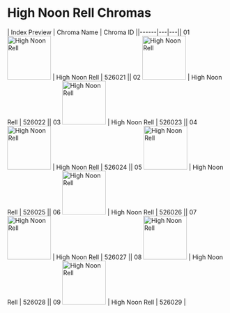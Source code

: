 # High Noon Rell Chromas

| Index  Preview | Chroma Name | Chroma ID ||------|---|---|| 01  <img src='https://raw.communitydragon.org/latest/plugins/rcp-be-lol-game-data/global/default/v1/champion-chroma-images/526/526021.png' alt='High Noon Rell' width='100'> | High Noon Rell | 526021 || 02  <img src='https://raw.communitydragon.org/latest/plugins/rcp-be-lol-game-data/global/default/v1/champion-chroma-images/526/526022.png' alt='High Noon Rell' width='100'> | High Noon Rell | 526022 || 03  <img src='https://raw.communitydragon.org/latest/plugins/rcp-be-lol-game-data/global/default/v1/champion-chroma-images/526/526023.png' alt='High Noon Rell' width='100'> | High Noon Rell | 526023 || 04  <img src='https://raw.communitydragon.org/latest/plugins/rcp-be-lol-game-data/global/default/v1/champion-chroma-images/526/526024.png' alt='High Noon Rell' width='100'> | High Noon Rell | 526024 || 05  <img src='https://raw.communitydragon.org/latest/plugins/rcp-be-lol-game-data/global/default/v1/champion-chroma-images/526/526025.png' alt='High Noon Rell' width='100'> | High Noon Rell | 526025 || 06  <img src='https://raw.communitydragon.org/latest/plugins/rcp-be-lol-game-data/global/default/v1/champion-chroma-images/526/526026.png' alt='High Noon Rell' width='100'> | High Noon Rell | 526026 || 07  <img src='https://raw.communitydragon.org/latest/plugins/rcp-be-lol-game-data/global/default/v1/champion-chroma-images/526/526027.png' alt='High Noon Rell' width='100'> | High Noon Rell | 526027 || 08  <img src='https://raw.communitydragon.org/latest/plugins/rcp-be-lol-game-data/global/default/v1/champion-chroma-images/526/526028.png' alt='High Noon Rell' width='100'> | High Noon Rell | 526028 || 09  <img src='https://raw.communitydragon.org/latest/plugins/rcp-be-lol-game-data/global/default/v1/champion-chroma-images/526/526029.png' alt='High Noon Rell' width='100'> | High Noon Rell | 526029 |
